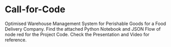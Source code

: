 # Call-for-Code
Optimised Warehouse Management System for Perishable Goods for a Food Delivery Company.
Find the attached Python Notebook and JSON Flow of node red for the Project Code.
Check the Presentation and Video for reference.
